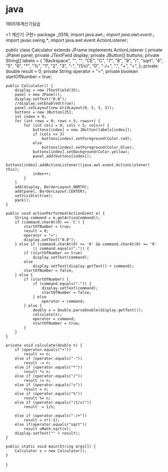 # java
190516계산기실습

<1 계산기 구현>
package _0516;
import java.awt.*;
import java.awt.event.*;
import javax.swing.*;
import java.awt.event.ActionListener;

public class Calculator extends JFrame implements ActionListener {
	private JPanel panel;
	private JTextField display;
	private JButton[] buttons;
	private String[] labels = { "Backspace", "", "", "CE", "C", "7", "8", "9",
			"/", "sqrt", "4", "5", "6", "*", "%", "1", "2", "3", "-", "(1/x)",
			"0", "-/+", ".", "+", "=", };
	private double result = 0;
	private String operator = "=";
	private boolean startOfNumber = true;
	
	public Calculator() {
		display = new JTextField(35);
		panel = new JPanel();
		display.setText("0.0");
		//display.setEnabled(true);
		panel.setLayout(new GridLayout(0, 5, 3, 3));
		buttons = new JButton[25];
		int index = 0;
		for (int rows = 0; rows < 5; rows++) {
			for (int cols = 0; cols < 5; cols++) {
				buttons[index] = new JButton(labels[index]);
				if (cols >= 3)
					buttons[index].setForeground(Color.red);
				else
					buttons[index].setForeground(Color.blue);
				buttons[index].setBackground(Color.yellow);
				panel.add(buttons[index]);
				buttons[index].addActionListener((java.awt.event.ActionListener) this);
				index++;
			}
		}
		add(display, BorderLayout.NORTH);
		add(panel, BorderLayout.CENTER);
		setVisible(true);
		pack();
	}
	
	public void actionPerformed(ActionEvent e) {
		String command = e.getActionCommand();
		if (command.charAt(0) == 'C') {
			startOfNumber = true;
			result = 0;
			operator = "=";
			display.setText("0.0");
		} else if (command.charAt(0) >= '0' && command.charAt(0) <= '9'
				|| command.equals(".")) {
			if (startOfNumber == true)
				display.setText(command);
			else
				display.setText(display.getText() + command);
			startOfNumber = false;
		} else {
			if (startOfNumber) {
				if (command.equals("-")) {
					display.setText(command);
					startOfNumber = false;
				} else
					operator = command;
			} else {
				double x = Double.parseDouble(display.getText());
				calculate(x);
				operator = command;
				startOfNumber = true;
			}
		}
	}
	
	private void calculate(double n) {
		if (operator.equals("+"))
			result += n;
		else if (operator.equals("-"))
			result -= n;
		else if (operator.equals("*"))
			result *= n;
		else if (operator.equals("/"))
			result /= n;
		else if (operator.equals("="))
			result = n;
		else if (operator.equals("%"))
			result %= n;
		else if (operator.equals("(1/x)"))
			result  = 1/n;
			
		else if (operator.equals("-/+"))
			result = n*(-1);
		else if(operator.equals("sqrt"))
			result =Math.sqrt(n);
		display.setText("" + result);
	}
	
	public static void main(String args[]) {
		Calculator s = new Calculator();
	}
	
}


